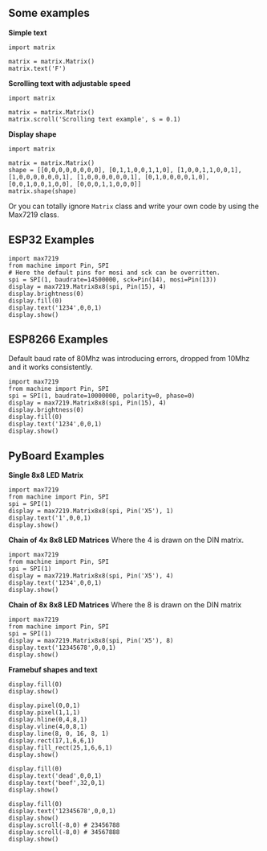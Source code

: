 ## Some examples

**Simple text**

```
import matrix

matrix = matrix.Matrix()
matrix.text('F')
```

**Scrolling text with adjustable speed**

```
import matrix

matrix = matrix.Matrix()
matrix.scroll('Scrolling text example', s = 0.1)
```

**Display shape**

```
import matrix

matrix = matrix.Matrix()
shape = [[0,0,0,0,0,0,0,0], [0,1,1,0,0,1,1,0], [1,0,0,1,1,0,0,1], [1,0,0,0,0,0,0,1], [1,0,0,0,0,0,0,1], [0,1,0,0,0,0,1,0], [0,0,1,0,0,1,0,0], [0,0,0,1,1,0,0,0]]
matrix.shape(shape)
```

Or you can totally ignore `Matrix` class and write your own code by using the Max7219 class. 


## ESP32 Examples

```
import max7219
from machine import Pin, SPI
# Here the default pins for mosi and sck can be overritten.
spi = SPI(1, baudrate=14500000, sck=Pin(14), mosi=Pin(13))
display = max7219.Matrix8x8(spi, Pin(15), 4)
display.brightness(0)
display.fill(0)
display.text('1234',0,0,1)
display.show()
```

## ESP8266 Examples

Default baud rate of 80Mhz was introducing errors, dropped from 10Mhz and it works consistently.

```
import max7219
from machine import Pin, SPI
spi = SPI(1, baudrate=10000000, polarity=0, phase=0)
display = max7219.Matrix8x8(spi, Pin(15), 4)
display.brightness(0)
display.fill(0)
display.text('1234',0,0,1)
display.show()
```

## PyBoard Examples

**Single 8x8 LED Matrix**

```
import max7219
from machine import Pin, SPI
spi = SPI(1)
display = max7219.Matrix8x8(spi, Pin('X5'), 1)
display.text('1',0,0,1)
display.show()
```

**Chain of 4x 8x8 LED Matrices**
Where the 4 is drawn on the DIN matrix.

```
import max7219
from machine import Pin, SPI
spi = SPI(1)
display = max7219.Matrix8x8(spi, Pin('X5'), 4)
display.text('1234',0,0,1)
display.show()
```

**Chain of 8x 8x8 LED Matrices**
Where the 8 is drawn on the DIN matrix

```
import max7219
from machine import Pin, SPI
spi = SPI(1)
display = max7219.Matrix8x8(spi, Pin('X5'), 8)
display.text('12345678',0,0,1)
display.show()
```

**Framebuf shapes and text**

```
display.fill(0)
display.show()

display.pixel(0,0,1)
display.pixel(1,1,1)
display.hline(0,4,8,1)
display.vline(4,0,8,1)
display.line(8, 0, 16, 8, 1)
display.rect(17,1,6,6,1)
display.fill_rect(25,1,6,6,1)
display.show()

display.fill(0)
display.text('dead',0,0,1)
display.text('beef',32,0,1)
display.show()

display.fill(0)
display.text('12345678',0,0,1)
display.show()
display.scroll(-8,0) # 23456788
display.scroll(-8,0) # 34567888
display.show()
```
